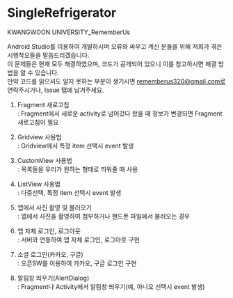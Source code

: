 # SingleRefrigerator
KWANGWOON UNIVERSITY_RememberUs

Android Studio를 이용하여 개발하시며 오류와 싸우고 계신 분들을 위해 저희가 겪은 시행착오들을 말씀드리겠습니다.</br>
이 문제들은 현재 모두 해결하였으며, 코드가 공개되어 있으니 이를 참고하시면 해결 방법을 알 수 있습니다.</br>
만약 코드를 읽으셔도 알지 못하는 부분이 생기시면 rememberus320@gmail.com로 연락주시거나, Issue 탭에 남겨주세요.</br>

1) Fragment 새로고침</br>
: Fragment에서 새로운 activity로 넘어갔다 왔을 때 정보가 변경되면 Fragment 새로고침이 필요</br>

2) Gridview 사용법</br>
: Gridview에서 특정 item 선택시 event 발생</br>

3) CustomView 사용법</br>
: 목록들을 우리가 원하는 형태로 띄워줄 때 사용</br>

4) ListView 사용법</br>
: 다중선택, 특정 item 선택시 event 발생</br>

5) 앱에서 사진 촬영 및 불러오기</br>
: 앱에서 사진을 촬영하여 첨부하거나 핸드폰 파일에서 불러오는 경우</br>

6) 앱 자체 로그인, 로그아웃</br>
: 서버와 연동하여 앱 자체 로그인, 로그아웃 구현</br>

7) 소셜 로그인(카카오, 구글)</br>
: 오픈SW를 이용하여 카카오, 구글 로그인 구현</br>

8) 알림창 띄우기(AlertDialog)</br>
: Fragment나 Activity에서 알림창 띄우기(예, 아니오 선택시 event 발생)
